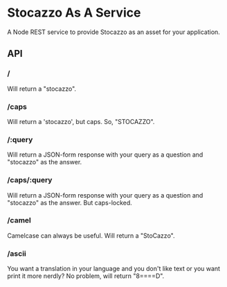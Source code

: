 # Stocazzo As A Service
A Node REST service to provide Stocazzo as an asset for your application.

## API
### /
Will return a "stocazzo".

### /caps
Will return a 'stocazzo', but caps. So, "STOCAZZO".

### /:query
Will return a JSON-form response with your query as a question and "stocazzo" as the answer.

### /caps/:query
Will return a JSON-form response with your query as a question and "stocazzo" as the answer. But caps-locked.

### /camel
Camelcase can always be useful. Will return a "StoCazzo".

### /ascii
You want a translation in your language and you don't like text or you want print it more nerdly? No problem, will return "8====D".
